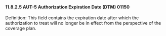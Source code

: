 #### 11.8.2.5 AUT-5 Authorization Expiration Date (DTM) 01150

Definition: This field contains the expiration date after which the authorization to treat will no longer be in effect from the perspective of the coverage plan.
